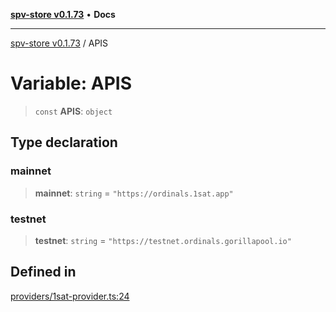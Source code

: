 [**spv-store v0.1.73**](../README.md) • **Docs**

***

[spv-store v0.1.73](../globals.md) / APIS

# Variable: APIS

> `const` **APIS**: `object`

## Type declaration

### mainnet

> **mainnet**: `string` = `"https://ordinals.1sat.app"`

### testnet

> **testnet**: `string` = `"https://testnet.ordinals.gorillapool.io"`

## Defined in

[providers/1sat-provider.ts:24](https://github.com/bitcoin-sv/spv-store/blob/9735342843cd2ea4b04983988f1fa98b59c98947/src/providers/1sat-provider.ts#L24)
